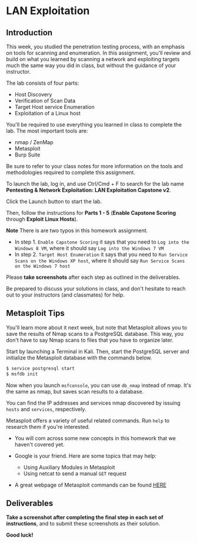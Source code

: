 # LAN Exploitation

## Introduction
This week, you studied the penetration testing process, with an emphasis on tools for scanning and enumeration. In this assignment, you'll review and build on what you learned by scanning a network and exploiting targets much the same way you did in class, but without the guidance of your instructor.

The lab consists of four parts:
- Host Discovery
- Verification of Scan Data
- Target Host service Enumeration
- Exploitation of a Linux host

You'll be required to use everything you learned in class to complete the lab. The most important tools are:
- nmap / ZenMap
- Metasploit
- Burp Suite

Be sure to refer to your class notes for more information on the tools and methodologies required to complete this assignment.

To launch the lab, log in, and use Ctrl/Cmd + F to search for the lab name **Pentesting & Network Exploitation: LAN Exploitation Capstone v2**.

Click the Launch button to start the lab.

Then, follow the instructions for **Parts 1 - 5** (**Enable Capstone Scoring** through **Exploit Linux Hosts**).

**Note** There is are two typos in this homework assignment.
- In step 1. `Enable Capstone Scoring` it says that you need to `Log into the Windows 8 VM`, where it should say `Log into the Windows 7 VM`
- In step 2. `Target Host Enumeration` it says that you need to `Run Service Scans on the Windows XP host`, where it should say `Run Service Scans on the Windows 7 host`
  
Please **take screenshots** after each step as outlined in the deliverables. 

Be prepared to discuss your solutions in class, and don't hesitate to reach out to your instructors (and classmates) for help.

## Metasploit Tips
You'll learn more about it next week, but note that Metasploit allows you to save the results of Nmap scans to a PostgreSQL database. This way, you don't have to say Nmap scans to files that you have to organize later.

Start by launching a Terminal in Kali. Then, start the PostgreSQL server and initialize the Metasploit database with the commands below.

  ```bash
  $ service postgresql start
  $ msfdb init
  ```

Now when you launch `msfconsole`, you can use `db_nmap` instead of nmap. It's the same as nmap, but saves scan results to a database.

You can find the IP addresses and services nmap discovered by issuing `hosts` and `services`, respectively.

Metasploit offers a variety of useful related commands. Run `help` to research them if you're interested.

- You will com across some new concepts in this homework that we haven't covered yet.

- Google is your friend. Here are some topics that may help:

    - Using Auxiliary Modules in Metasploit
    - Using netcat to send a manual `GET` request

- A great webpage of Metasploit commands can be found [HERE](https://offensive-security.com/metasploit-unleashed/msfconsole-commands/)

## Deliverables

**Take a screenshot after completing the final step in each set of instructions**, and to submit these screenshots as their solution.

**Good luck!**
